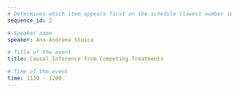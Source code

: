 ```yaml
---
# Determines which item appears first on the schedule (lowest number (0) appears first)
sequence_id: 2

# Speaker name
speaker: Ana-Andreea Stoica 

# Title of the event
title: Causal Inference from Competing Treatments  

# Time of the event
time: 1130 - 1200
---
```

